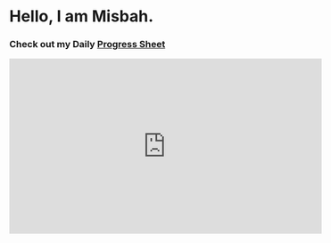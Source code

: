 # Hello, I am Misbah.

### Check out my Daily  [Progress Sheet](https://github.com/wsamio/Progress-Sheet)

<iframe width="560" height="315" src="https://youtu.be/jPhJbKBuNnA" frameborder="0" allow="autoplay; encrypted-media" allowfullscreen></iframe>

